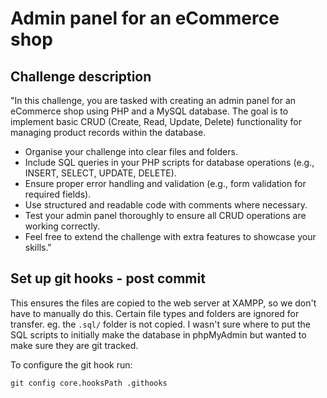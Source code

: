 # Admin panel for an eCommerce shop


## Challenge description

"In this challenge, you are tasked with creating an admin panel for an eCommerce shop using PHP and a MySQL database. The goal is to implement basic CRUD (Create, Read, Update, Delete) functionality for managing product records within the database.

- Organise your challenge into clear files and folders.
- Include SQL queries in your PHP scripts for database operations (e.g., INSERT, SELECT, UPDATE, DELETE).
- Ensure proper error handling and validation (e.g., form validation for required fields).
- Use structured and readable code with comments where necessary.
- Test your admin panel thoroughly to ensure all CRUD operations are working correctly.
- Feel free to extend the challenge with extra features to showcase your skills."


## Set up git hooks - post commit 
This ensures the files are copied to the web server at XAMPP, so we don't have to manually do this. Certain file types and folders are ignored for transfer. eg. the `.sql/` folder is not copied. I wasn't sure where to put the SQL scripts to initially make the database in phpMyAdmin but wanted to make sure they are git tracked.

To configure the git hook run:
```
git config core.hooksPath .githooks
```